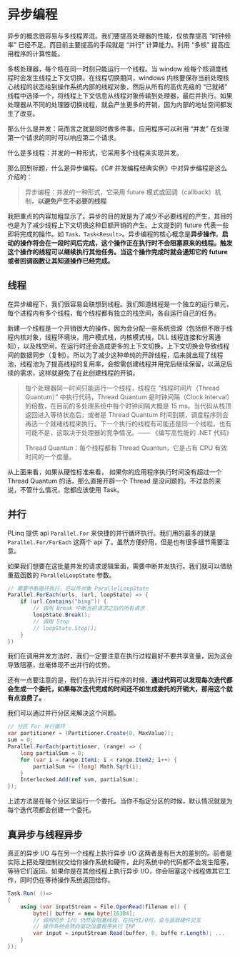# 异步编程

异步的概念很容易与多线程弄混。我们要提高处理器的性能，仅依靠提高 “时钟频率” 已经不足。而目前主要提高的手段就是 “并行” 计算能力。利用 “多核” 提高应用程序的计算性能。

多核处理器，每个核在同一时刻只能运行一个线程。当 window 给每个核调度线程时会发生线程上下文切换。在线程切换期间，windows 内核要保存当前处理核心线程的状态给到操作系统内部的线程对象，然后从所有的高优先级的 “已就绪” 线程中选择一个，将线程上下文信息从线程对象传输到处理器，最后并执行。如果处理器从不同的处理器切换线程，就会产生更多的开销，因为内部的地址空间都发生了改变。

那么什么是并发：简而言之就是同时做多件事。应用程序可以利用 “并发” 在处理第一个请求的同时可以响应第二个请求。

什么是多线程：并发的一种形式，它采用多个线程来实现并发。

那么回到标题，什么是异步编程。《C# 并发编程经典实例》中对异步编程是这么介绍的：

> 异步编程：并发的一种形式，它采用 future 模式或回调（callback）机制，**以避免产生不必要的线程**

我把重点的内容加粗显示了。异步的目的就是为了减少不必要线程的产生，其目的也是为了减少线程上下文切换这种巨额开销的产生。上文提到的 future 代表一些即将完成的操作。如 `Task，Task<Result>`。异步编程的核心概念是**异步操作**。**启动的操作将会在一段时间后完成，这个操作正在执行时不会阻塞原来的线程。触发这个操作的线程可以继续执行其他任务。当这个操作完成时就会通知它的 future 或者回调函数让其知道操作已经完成。**

## 线程

在异步编程下，我们很容易会联想到线程。我们知道线程是一个独立的运行单元，每个进程内有多个线程，每个线程都有独立的栈空间，各自运行自己的任务。

新建一个线程是一个开销很大的操作，因为会分配一些系统资源（包括但不限于线程内核对象，线程环境块，用户模式栈，内核模式栈，DLL 线程连接和分离通知），以及栈空间，在运行时还会造成更多的上下文切换。上下文切换会导致线程间的数据同步（复制）。所以为了减少这种单纯的开辟线程，后来就出现了线程池，线程池为了提高线程的复用率，会按需创建线程并用完后继续保留，以满足后续的需求，这样就避免了在此创建线程的开销。

> 每个处理器同一时间只能运行一个线程，线程在 “线程时间片（Thread Quantum）” 中执行代码，Thread Quantum 是时钟间隔（Clock Interval）的倍数，在目前的多处理系统中每个时钟间隔大概是 15 ms。当代码从栈顶返回进入等待状态后，或者是 Thread Quantum 时间到期，调度程序则会再选一个就绪线程来执行。下一个执行的线程有可能还是同一个线程，也有可能不是，这取决于处理器的竞争情况。—— 《编写高性能的 .NET 代码》
>
> Thread Quantun：每个线程都有 Thread Quantun，它是占有 CPU 有效时间的一个度量。

从上面来看，如果从硬性标准来看， 如果你的应用程序执行时间没有超过一个 Thread Quantum 的话，那么直接开辟一个 Thread 是没问题的。不过总的来说，不管什么情况，您都应该使用 Task。

## 并行

PLinq 提供 api `Parallel.For` 来快捷的并行循环执行。我们用的最多的就是 `Parallel.For/ForEach` 这两个 api 了。虽然方便好用，但是也有很多细节需要注意。

如果我们想要在这批量并发的请求逻辑里面，需要中断并发执行。我们就可以借助重载函数的 `ParallelLoopState` 参数。

```c#
// 需要中断循环执行，可以传对象 ParallelLoopState
Parallel.ForEach(urls, (url, loopState) => {
    if (url.Contains("bing")) {
        // 调用 Break 中断当前请求之后的所有请求
        loopState.Break();
        // 调用 Stop
        // loopState.Stop();
    }
})
```

我们在调用并发方法时，我们一定要注意在执行过程最好不要共享变量，因为这会导致阻塞，丝毫体现不出并行的优势。

还有一点要注意的是，我们在执行并行程序的时候，**通过代码可以发现每次迭代都会生成一个委托，如果每次迭代完成的时间还不如生成委托的开销大，那用这个就有点浪费了。**

我们可以通过并行分区来解决这个问题。

```c#
// 分区 For 并行循环
var partitioner = (Partitioner.Create(0, MaxValue));
sum = 0;
Parallel.ForEach(partitioner, (range) => {
    long partialSum = 0;
    for (var i = range.Item1; i < range.Item2; i++) {
        partialSum += (long) Math.Sqrt(i);
    }
    Interlocked.Add(ref sum, partialSum);
});
```

上述方法是在每个分区里运行一个委托。当你不指定分区的时候，默认情况就是为每个迭代项都会创建一个委托。

## 真异步与线程异步

真正的异步 I/O 与在另一个线程上执行异步 I/O 这两者是有巨大的差别的。前者是实际上把处理控制权交给你操作系统和硬件，此时系统中的代码都不会发生阻塞，等待它们返回。如果你是在其他线程上执行异步 I/O，你会阻塞这个线程做其它工作，同时仍在等待操作系统返回给你。

```c#
Task.Run( ()=> 
{ 
    using (var inputStream = File.OpenRead(filenam e)) { 
        byte[] buffer = new byte[16384]; 
        // 调用同步 I/O 仍然会阻塞线程，在执行I/O时，会与底层硬件交互
        // 操作系统会转向驱动设备程序执行 IRP
        var input = inputStream.Read(buffer, 0, buffe r.Length); ... 
    } 
});
```

